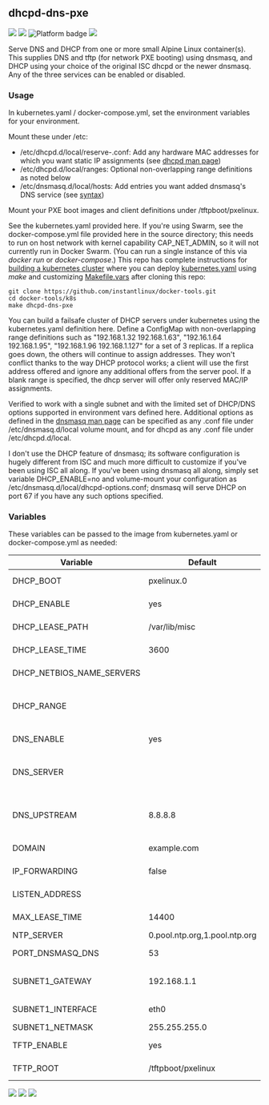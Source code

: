 ## dhcpd-dns-pxe
[![](https://img.shields.io/docker/v/instantlinux/dhcpd-dns-pxe?sort=date)](https://microbadger.com/images/instantlinux/dhcpd-dns-pxe "Version badge") [![](https://images.microbadger.com/badges/image/instantlinux/dhcpd-dns-pxe.svg)](https://microbadger.com/images/instantlinux/dhcpd-dns-pxe "Image badge") ![](https://img.shields.io/badge/platform-amd64%20arm64%20arm%2Fv6%20arm%2Fv7-blue "Platform badge") [![](https://img.shields.io/badge/dockerfile-latest-blue)](https://gitlab.com/instantlinux/docker-tools/-/blob/master/images/dhcpd-dns-pxe/Dockerfile "dockerfile")

Serve DNS and DHCP from one or more small Alpine Linux container(s). This
supplies DNS and tftp (for network PXE booting) using dnsmasq, and
DHCP using your choice of the original ISC dhcpd or the newer
dnsmasq. Any of the three services can be enabled or disabled. 

### Usage

In kubernetes.yaml / docker-compose.yml, set the environment variables for your environment.

Mount these under /etc:

* /etc/dhcpd.d/local/reserve-<net>.conf: Add any hardware MAC addresses for which you want static IP assignments (see [dhcpd man page](https://linux.die.net/man/5/dhcpd.conf))
* /etc/dhcpd.d/local/ranges: Optional non-overlapping range definitions as noted below
* /etc/dnsmasq.d/local/hosts: Add entries you want added dnsmasq's DNS service (see [syntax](https://linux.die.net/man/5/hosts))

Mount your PXE boot images and client definitions under /tftpboot/pxelinux.

See the kubernetes.yaml provided here. If you're using Swarm, see the docker-compose.yml file provided here in the source directory; this needs to run on host network with kernel capability CAP_NET_ADMIN, so it will not currently run in Docker Swarm. (You can run a single instance of this via _docker run_ or _docker-compose_.) This repo has complete instructions for
[building a kubernetes cluster](https://github.com/instantlinux/docker-tools/blob/master/k8s/README.md) where you can deploy [kubernetes.yaml](https://github.com/instantlinux/docker-tools/blob/master/images/dhcpd-dns-pxe/kubernetes.yaml) using _make_ and customizing [Makefile.vars](https://github.com/instantlinux/docker-tools/blob/master/k8s/Makefile.vars) after cloning this repo:
~~~
git clone https://github.com/instantlinux/docker-tools.git
cd docker-tools/k8s
make dhcpd-dns-pxe
~~~

You can build a failsafe cluster of DHCP servers under kubernetes using the kubernetes.yaml definition here. Define a ConfigMap with non-overlapping range definitions such as "192.168.1.32 192.168.1.63", "192.16.1.64 192.168.1.95", "192.168.1.96 192.168.1.127" for a set of 3 replicas. If a replica goes down, the others will continue to assign addresses. They won't conflict thanks to the way DHCP protocol works; a client will use the first address offered and ignore any additional offers from the server pool. If a blank range is specified, the dhcp server will offer only reserved MAC/IP assignments.

Verified to work with a single subnet and with the limited set of DHCP/DNS options supported in environment vars defined here. Additional options as defined in the [dnsmasq man page](https://linux.die.net/man/8/dnsmasq) can be specified as any .conf file under /etc/dnsmasq.d/local volume mount, and for dhcpd as any .conf file under /etc/dhcpd.d/local.

I don't use the DHCP feature of dnsmasq; its software configuration
is hugely different from ISC and much more difficult to customize if
you've been using ISC all along. If you've been using dnsmasq all
along, simply set variable DHCP_ENABLE=no and volume-mount your configuration as /etc/dnsmasq.d/local/dhcpd-options.conf; dnsmasq will serve
DHCP on port 67 if you have any such options specified.

### Variables

These variables can be passed to the image from kubernetes.yaml or docker-compose.yml as needed:

Variable | Default | Description |
-------- | ------- | ----------- |
DHCP_BOOT | pxelinux.0 | PXE-boot filename
DHCP_ENABLE | yes | enable dhcp server
DHCP_LEASE_PATH | /var/lib/misc | don't change this
DHCP_LEASE_TIME | 3600 | default lease time
DHCP_NETBIOS_NAME_SERVERS | | netBIOS name servers
DHCP_RANGE | | dynamic IP pool, e.g. "192.168.1.101 192.168.1.150"
DNS_ENABLE | yes | enable dns server
DNS_SERVER | | list of (other) DNS servers to send dhcp clients
DNS_UPSTREAM | 8.8.8.8 | upstream DNS server for queries (e.g. your ISP)
DOMAIN | example.com | your domain name
IP_FORWARDING | false | enable clients' IP forwarding
LISTEN_ADDRESS | | bind to IP address
MAX_LEASE_TIME | 14400 | maximum lease time
NTP_SERVER | 0.pool.ntp.org,1.pool.ntp.org | 
PORT_DNSMASQ_DNS | 53 | port number for DNS
SUBNET1_GATEWAY | 192.168.1.1 | gateway IP to send dhcp clients
SUBNET1_INTERFACE | eth0 | serve only on this subnet
SUBNET1_NETMASK | 255.255.255.0 | network mask
TFTP_ENABLE | yes | enable tftp server
TFTP_ROOT | /tftpboot/pxelinux | don't change this

[![](https://img.shields.io/badge/license-Apache--2.0-red.svg)](https://choosealicense.com/licenses/apache-2.0/ "License badge") [![](https://img.shields.io/badge/code-isc%2Fdhcp-blue.svg)](https://source.isc.org/git/dhcp.git "Code repo") [![](https://img.shields.io/badge/code-thekelleys%2Fdnsmasq-blue.svg)](http://thekelleys.org.uk/gitweb/?p=dnsmasq.git "Code repo")
